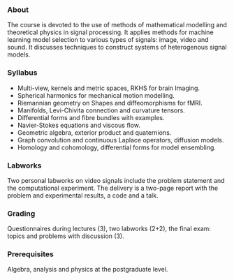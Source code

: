 ### About
The course is devoted to the use of methods of mathematical modelling and theoretical physics in signal processing. It applies methods for machine learning model selection to various types of signals: image, video and sound. It discusses techniques to construct systems of heterogenous signal models.

### Syllabus
* Multi-view, kernels and metric spaces, RKHS for brain Imaging.
* Spherical harmonics for mechanical motion modelling.
* Riemannian geometry on Shapes and diffeomorphisms for fMRI.
* Manifolds, Levi-Chivita connection and curvature tensors.
* Differential forms and fibre bundles with examples.
* Navier-Stokes equations and viscous flow.
* Geometric algebra, exterior product and quaternions.
* Graph convolution and continuous Laplace operators, diffusion models.
* Homology and cohomology, differential forms for model ensembling.

### Labworks
Two personal labworks on video signals include the problem statement and the  computational experiment. The delivery is a two-page report with the problem and experimental results, a code and a talk.

### Grading
Questionnaires during lectures (3), two labworks (2+2), the final exam: topics and problems with discussion (3).

### Prerequisites
Algebra, analysis and physics at the postgraduate level.
